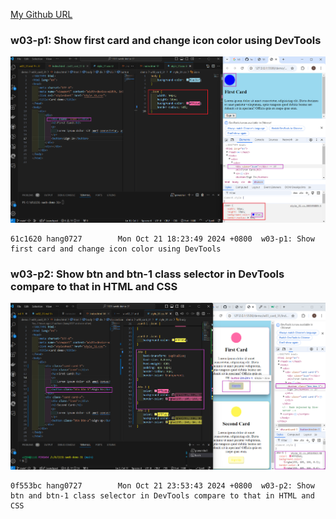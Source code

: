 [My Github URL](https://github.com/hang0727/1131-sweb-demo-31.git)

### w03-p1: Show first card and change icon color using DevTools

![](w03-p1.png)

```
61c1620 hang0727        Mon Oct 21 18:23:49 2024 +0800  w03-p1: Show first card and change icon color using DevTools
```

### w03-p2: Show btn and btn-1 class selector in DevTools compare to that in HTML and CSS

![](w03-p2.png)
```
0f553bc hang0727        Mon Oct 21 23:53:43 2024 +0800  w03-p2: Show btn and btn-1 class selector in DevTools compare to that in HTML and CSS
```
